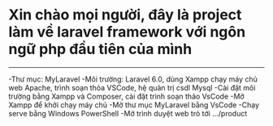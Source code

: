 # Xin chào mọi người, đây là project làm về laravel framework với ngôn ngữ php đầu tiên của mình
----
-Thư mục: MyLaravel
-Môi trường: Laravel 6.0, dùng Xampp chạy máy chủ web Apache, trình soạn thỏa VSCode, hệ quản trị csdl Mysql
-Cài đặt môi trường bằng Xampp và Composer, cài đặt trình soạn thảo VsCode
-Mở Xampp để khởi chạy máy chủ
-Mở thư mục MyLaravel bằng VsCode
-Chạy serve bằng Windows PowerShell
-Mở trình duyệt web trỏ tới .../product
